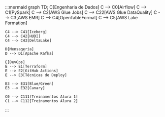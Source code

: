 :::mermaid
graph TD;
    C[Engenharia de Dados]
    C --> C0[Airflow]
    C --> C1[PySpark]
    C --> C2[AWS Glue Jobs]
    C --> C22[AWS Glue DataQuality]
    C --> C3[AWS EMR]
    C --> C4[OpenTableFormat]
    C --> C5[AWS Lake Formation]

    C4 --> C41[Iceberg]
    C4 --> C42[HUDI]
    C4 --> C43[DeltaLake]

    D[Mensageria]
    D --> D1[Apache Kafka]

    E[DevOps]
    E --> E1[Terraform]
    E --> E2[GitHub Actions]
    E --> E3[Técnicas de Deploy]

    E3 --> E31[Blue/Green]
    E3 --> E32[Canary]
        
    C0 --> C111[Treinamentos Alura 1]
    C1 --> C112[Treinamentos Alura 2]

:::